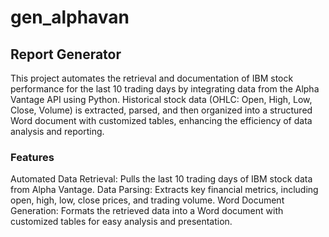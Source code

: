 # gen_alphavan
## Report Generator
This project automates the retrieval and documentation of IBM stock performance for the last 10 trading days by integrating data from the Alpha Vantage API using Python. Historical stock data (OHLC: Open, High, Low, Close, Volume) is extracted, parsed, and then organized into a structured Word document with customized tables, enhancing the efficiency of data analysis and reporting.

### Features
Automated Data Retrieval: Pulls the last 10 trading days of IBM stock data from Alpha Vantage.
Data Parsing: Extracts key financial metrics, including open, high, low, close prices, and trading volume.
Word Document Generation: Formats the retrieved data into a Word document with customized tables for easy analysis and presentation.

